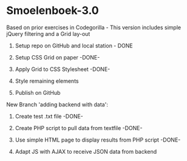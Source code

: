 # Smoelenboek-3.0
Based on prior exercises in Codegorilla - This version includes simple jQuery filtering and a Grid lay-out


1. Setup repo on GitHub and local station - DONE

2. Setup CSS Grid on paper -DONE-

3. Apply Grid to CSS Stylesheet -DONE-

4. Style remaining elements

5. Publish on GitHub


New Branch 'adding backend with data':

1. Create test .txt file -DONE-

2. Create PHP script to pull data from textfile -DONE-

3. Use simple HTML page to display results from PHP script -DONE-

3. Adapt JS with AJAX to receive JSON data from backend

